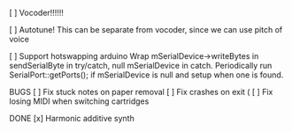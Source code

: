 
[ ] Vocoder!!!!!!

[ ] Autotune! This can be separate from vocoder, since we can use pitch of voice

[ ] Support hotswapping arduino
		Wrap mSerialDevice->writeBytes in sendSerialByte in try/catch, null mSerialDevice in catch.
		Periodically run SerialPort::getPorts(); if mSerialDevice is null and setup when one is found.


BUGS
[ ] Fix stuck notes on paper removal
[ ] Fix crashes on exit (
[ ] Fix losing MIDI when switching cartridges


DONE
[x] Harmonic additive synth
